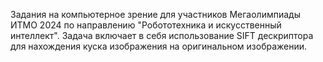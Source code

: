 Задания на компьютерное зрение для участников Мегаолимпиады ИТМО 2024 по направлению "Робототехника и искусственный интеллект". 
Задача включает в себя использование SIFT дескриптора для нахождения куска изображения на оригинальном изображении.

